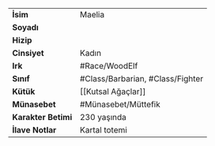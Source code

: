 |  |  |
|---|---|
| **İsim** | Maelia|
| **Soyadı** | |
| **Hizip** | |
| **Cinsiyet** | Kadın|
| **Irk** | #Race/WoodElf|
| **Sınıf** | #Class/Barbarian, #Class/Fighter|
| **Kütük** | [[Kutsal Ağaçlar]]|
| **Münasebet** | #Münasebet/Müttefik|
| **Karakter Betimi** | 230 yaşında|
| **İlave Notlar** | Kartal totemi|
